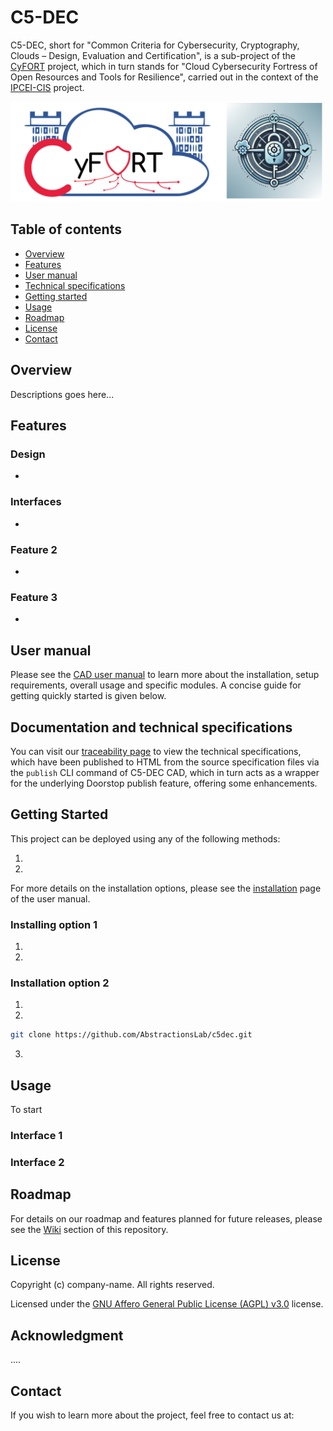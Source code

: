 # C5-DEC

C5-DEC, short for "Common Criteria for Cybersecurity, Cryptography, Clouds – Design, Evaluation and Certification", is a sub-project of the [CyFORT](https://abstractionslab.com/index.php/research-and-development/cyfort/) project, which in turn stands for "Cloud Cybersecurity Fortress of Open Resources and Tools for Resilience", carried out in the context of the [IPCEI-CIS](https://ec.europa.eu/commission/presscorner/detail/en/ip_23_6246) project.

<img src="./docs/manual/_figures/CyFORT-C5CEC-logo.png" alt="cyfort_logo" width="500"/>


## Table of contents

- [Overview](#overview)
- [Features](#features)
- [User manual](#user-manual)
- [Technical specifications](#documentation-and-technical-specifications)
- [Getting started](#getting-started)
- [Usage](#usage)
- [Roadmap](#roadmap)
- [License](#license)
- [Contact](#contact)

## Overview

Descriptions goes here...

## Features

### Design

- 

### Interfaces

- 

### Feature 2

- 

### Feature 3

- 

## User manual

Please see the [CAD user manual](./docs/manual/overview.md) to learn more about the installation, setup requirements, overall usage and specific modules. A concise guide for getting quickly started is given below.

## Documentation and technical specifications

You can visit our [traceability page](https://abstractionslab.github.io/c5dec/docs/traceability/index.html) to view the technical specifications, which have been published to HTML from the source specification files via the `publish` CLI command of C5-DEC CAD, which in turn acts as a wrapper for the underlying Doorstop publish feature, offering some enhancements.

## Getting Started

This project can be deployed using any of the following methods:

1. 

2. 

For more details on the installation options, please see the [installation](./docs/manual/installation.md) page of the user manual.

### Installing option 1

1. 
1. 

### Installation option 2

1. 
2. 

```sh
git clone https://github.com/AbstractionsLab/c5dec.git 
```

3. 

## Usage

To start 

### Interface 1


### Interface 2


## Roadmap

For details on our roadmap and features planned for future releases, please see the [Wiki]() section of this repository.

## License

Copyright (c) company-name. All rights reserved.

Licensed under the [GNU Affero General Public License (AGPL) v3.0](LICENSE) license.

## Acknowledgment

....

## Contact

If you wish to learn more about the project, feel free to contact us at: